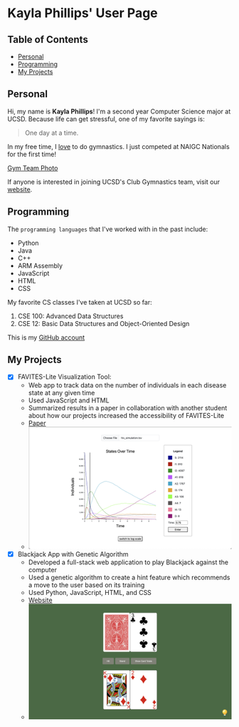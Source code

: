 # Kayla Phillips' User Page
## Table of Contents
- [Personal](#personal)
- [Programming](#programming)
- [My Projects](#my-projects)
  
## Personal
Hi, my name is **Kayla Phillips**! 
I'm a second year Computer Science major at UCSD.
Because life can get stressful, one of my favorite sayings is:
> One day at a time.

In my free time, I <ins>love</ins> to do gymnastics.
I just competed at NAIGC Nationals for the first time!

[Gym Team Photo](./IMG_0858.JPG)

If anyone is interested in joining UCSD's Club Gymnastics team, visit our [website](https://recreation.ucsd.edu/competitive-sports/gymnastics/).

## Programming
The `programming languages` that I've worked with in the past include:
- Python
- Java
- C++
- ARM Assembly
- JavaScript
- HTML
- CSS
  
My favorite CS classes I've taken at UCSD so far:
1. CSE 100: Advanced Data Structures
2. CSE 12: Basic Data Structures and Object-Oriented Design

This is my [GitHub account](https://github.com/Kayla-Phillips)
## My Projects
- [x] FAVITES-Lite Visualization Tool: 
  - Web app to track data on the number of individuals in each disease state at any given time
  - Used JavaScript and HTML
  - Summarized results in a paper in collaboration with another student about how our projects increased the accessibility of FAVITES-Lite
  - [Paper](https://doi.org/10.1101/2024.06.10.24308702)
  - <img src="./HIVScreenshot.png" width="500"/>
- [x] Blackjack App with Genetic Algorithm
  - Developed a full-stack web application to play Blackjack against the computer 
  - Used a genetic algorithm to create a hint feature which recommends a move to the user based on its training
  - Used Python, JavaScript, HTML, and CSS
  - [Website](https://blackjack-by-grace-and-kayla.onrender.com/)
  - <img src="./BlackJack.jpg" width="500"/>


